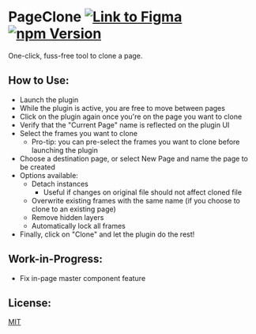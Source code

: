 # PageClone [![Link to Figma](https://img.shields.io/badge/figma-@page-clone-blueviolet)](https://www.figma.com/community/plugin/824942413886528676) [![npm Version](https://img.shields.io/npm/v/figma-page-clone)](https://www.npmjs.com/package/figma-page-clone)

One-click, fuss-free tool to clone a page.

## How to Use:

- Launch the plugin
- While the plugin is active, you are free to move between pages
- Click on the plugin again once you're on the page you want to clone
- Verify that the "Current Page" name is reflected on the plugin UI
- Select the frames you want to clone
  - Pro-tip: you can pre-select the frames you want to clone before launching the plugin
- Choose a destination page, or select New Page and name the page to be created
- Options available:
  - Detach instances
    - Useful if changes on original file should not affect cloned file
  - Overwrite existing frames with the same name (if you choose to clone to an existing page)
  - Remove hidden layers
  - Automatically lock all frames
- Finally, click on "Clone" and let the plugin do the rest!

## Work-in-Progress:

- Fix in-page master component feature

## License:

[MIT](/LICENSE)
